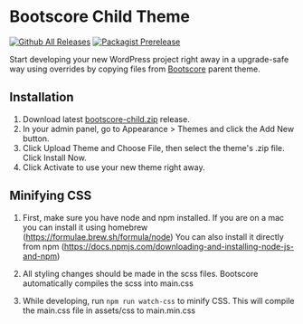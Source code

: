 # Bootscore Child Theme

[![Github All Releases](https://img.shields.io/github/downloads/bootscore/bootscore-child/total.svg)](https://github.com/bootscore/bootscore-child/releases)
[![Packagist Prerelease](https://img.shields.io/packagist/vpre/bootscore/bootscore-child?logo=packagist&logoColor=fff)](https://packagist.org/packages/bootscore/bootscore-child)

Start developing your new WordPress project right away in a upgrade-safe way using overrides by copying files from [Bootscore](https://github.com/bootscore/bootscore) parent theme.

## Installation

1. Download latest [bootscore-child.zip](https://github.com/bootscore/bootscore-child/releases/latest/download/bootscore-child.zip) release.
2. In your admin panel, go to Appearance > Themes and click the Add New button.
3. Click Upload Theme and Choose File, then select the theme's .zip file. Click Install Now.
4. Click Activate to use your new theme right away.

## Minifying CSS
1. First, make sure you have node and npm installed.
If you are on a mac you can install it using homebrew (https://formulae.brew.sh/formula/node)
You can also install it directly from npm (https://docs.npmjs.com/downloading-and-installing-node-js-and-npm)

2. All styling changes should be made in the scss files. Bootscore automatically compiles the scss into main.css
3. While developing, run `npm run watch-css` to minify CSS. This will compile the main.css file in assets/css to main.min.css